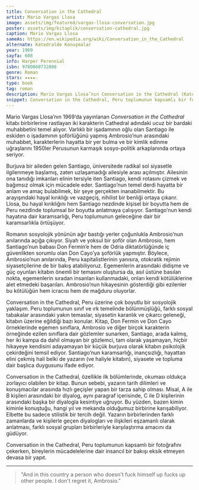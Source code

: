```yaml
---
title: Conversation in the Cathedral
artist: Mario Vargas Llosa
image: assets/img/featured/vargas-llosa-conversation.jpg
poster: assets/img/kitaplik/conversation-cathedral.jpg
caption: Mario Vargas Llosa
sameAs: https://en.wikipedia.org/wiki/Conversation_in_the_Cathedral
alternate: Katedralde Konuşmalar
year: 1969
sayfa: 608
info: Harper Perennial 
isbn: 9780060732806
genre: Roman
stars: ★★★★☆
type: book
tag: roman
description: Mario Vargas Llosa’nın Conversation in the Cathedral (Katedralde Konuşmalar) kitabının eleştirisi.
snippet: Conversation in the Cathedral, Peru toplumunun kapsamlı bir fotoğrafını çekerken, bireylerin mücadelelerine dair insancıl bir bakışı eksik etmeyen devasa bir yapıt.
---
```


Mario Vargas Llosa’nın 1969’da yayınlanan _Conversation in the Cathedral_ kitabı birbirlerine rastlayan iki karakterin Cathedral adındaki ucuz bir bardaki muhabbetini temel alıyor. Varlıklı bir işadamının oğlu olan Santiago ile eskiden o işadamının şoförlüğünü yapmış Ambrosio’nun arasındaki muhabbet, karakterlerin hayatta bir yer bulma ve bir kimlik edinme uğraşlarını 1950ler Perusunun karmaşık sosyo-politik arkaplanında ortaya seriyor. 

Burjuva bir aileden gelen Santiago, üniversitede radikal sol siyasetle ilgilenmeye başlamış, zaten uzlaşamadığı ailesiyle arası açılmıştır. Ailesinin ona tanıdığı imkanları elinin tersiyle iten Santiago, kendi rotasını çizmek ve bağımsız olmak için mücadele eder. Santiago’nun temel derdi hayatta bir anlam ve amaç bulabilmek, bir şeye gerçekten inanabilmektir. Bu arayışındaki hayal kırıklığı ve vazgeçiş, nihilist bir benliği ortaya çıkarır. Llosa, bu hayal kırıklığını hem Santiago nezdinde kişisel bir boyutta hem de Peru nezdinde toplumsal bir boyutta anlatmaya çalışıyor. Santiago’nun kendi hayatına dair karamsarlığı, Peru toplumunun geleceğine dair bir karamsarlıkla örtüşüyor. 

Romanın sosyolojik yönünün ağır bastığı yerler çoğunlukla Ambrosio’nun anılarında açığa çıkıyor. Siyah ve yoksul bir şoför olan Ambrosio, hem Santiago’nun babası Don Fermin’e hem de Odria diktatörlüğünde iç güvenlikten sorumlu olan Don Cayo’ya şoförlük yapmıştır. Böylece, Ambrosio’nun anılarında, Peru kapitalistlerinin yanısıra, otokratik rejimin siyasetçilerine de bir bakış atabiliyoruz. Egemenlerin arasındaki didişme ve güç oyunları kitabın önemli bir temasını oluştursa da, asıl üstüne basılan nokta, egemenlerin sıradan insanları kullanmadaki, onları kendi kötülüklerine alet etmedeki başarıları. Ambrosio’nun hikayesinin gösterdiği gibi ezilenler bu kötülüğün hem icracısı hem de mağduru oluyorlar. 

Conversation in the Cathedral, Peru üzerine çok boyutlu bir sosyolojik yaklaşım. Peru toplumunun sınıf ve ırk temelinde bölünmüşlüğü, farklı sosyal tabakalar arasındaki yakın temaslar, siyasetin karanlık ve çıkarcı geleneği, kitabın üzerine eğildiği bazı konular. Kitap, Don Fermin ve Don Cayo örneklerinde egemen sınıflara, Ambrosio ve diğer birçok karakterin örneğinde ezilen sınıflara dair gözlemler sunarken, Santiago, arada kalmış, her iki kampa da dahil olmayan bir gözlemci, tam olarak yaşamayan, hiçbir hikayeye kendisini adayamayan bir küçük burjuva olarak kitabın psikolojik çekirdeğini temsil ediyor. Santiago’nun karamsarlığı, inançsızlığı, hayattan elini çekmiş hali belki de yazarın (ve haliyle kitabın), siyasete ve topluma dair başlıca duygusunu ifade ediyor. 

Conversation in the Cathedral, özellikle ilk bölümlerinde, okuması oldukça zorlayıcı olabilen bir kitap. Bunun sebebi, yazarın tarih dilimleri ve konuşmacılar arasında hızlı geçişler yapan bir tarza sahip olması. Misal, A ile B kişileri arasındaki bir diyalog, aynı paragraf içerisinde, C ile D kişilerinin arasındaki başka bir diyalogla kesintiye uğruyor. Bu yüzden, bazen kimin kiminle konuştuğu, hangi yıl ve mekanda olduğumuz birbirine karışabiliyor. Elbette bu sadece stilistik bir tercih değil. Yazarın birbirlerinden farklı zamanlarda ve kişilerle geçen diyalogları ve ilişkileri eşzamanlı olarak anlatması, farklı sosyal grupları birbirleriyle karşılaştırma amacını da güdüyor. 

Conversation in the Cathedral, Peru toplumunun kapsamlı bir fotoğrafını çekerken, bireylerin mücadelelerine dair insancıl bir bakışı eksik etmeyen devasa bir yapıt. 

---- 

> "And in this country a person who doesn't fuck himself up fucks up other people. I don't regret it, Ambrosio." 


